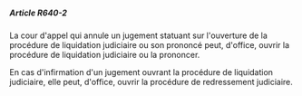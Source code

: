 ##### Article R640-2

La cour d'appel qui annule un jugement statuant sur l'ouverture de la procédure de liquidation judiciaire ou son prononcé peut, d'office, ouvrir la procédure de liquidation judiciaire ou la prononcer.

En cas d'infirmation d'un jugement ouvrant la procédure de liquidation judiciaire, elle peut, d'office, ouvrir la procédure de redressement judiciaire.

